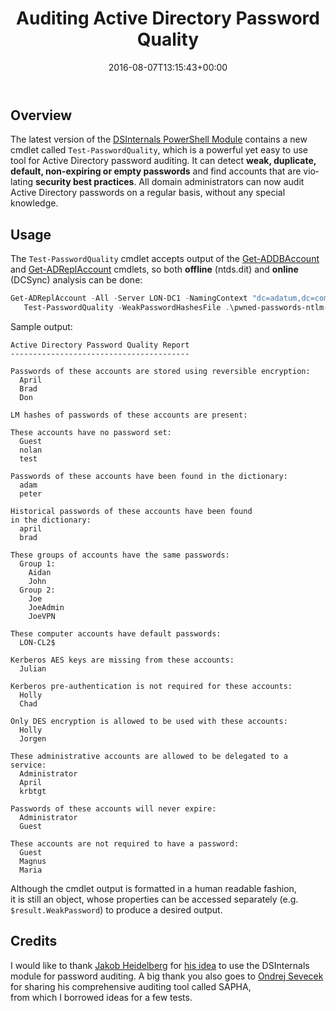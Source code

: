 ﻿---
ref: auditing-active-directory-password-quality
title: Auditing Active Directory Password Quality
date: 2016-08-07T13:15:43+00:00
layout: post
lang: en
image: /assets/images/HIBP.png
permalink: /en/auditing-active-directory-password-quality/
tags:
    - 'Active Directory'
    - PowerShell
    - Security
---

## Overview

The latest version of&nbsp;the&nbsp;[DSInternals PowerShell Module](https://github.com/MichaelGrafnetter/DSInternals) contains a&nbsp;new cmdlet called `Test-PasswordQuality`, which&nbsp;is&nbsp;a&nbsp;powerful yet&nbsp;easy to&nbsp;use tool for&nbsp;Active Directory password auditing. It&nbsp;can detect **weak, duplicate, default, non-expiring or&nbsp;empty passwords** and&nbsp;find accounts that&nbsp;are violating **security best practices**. All domain administrators can now&nbsp;audit Active Directory passwords on a&nbsp;regular basis, without any special knowledge.

## Usage

The `Test-PasswordQuality` cmdlet accepts output of&nbsp;the&nbsp;[Get-ADDBAccount](/en/dumping-ntds-dit-files-using-powershell/) and&nbsp;[Get-ADReplAccount](/en/retrieving-active-directory-passwords-remotely/) cmdlets, so&nbsp;both **offline** (ntds.dit) and&nbsp;**online** (DCSync) analysis can be&nbsp;done:

```powershell
Get-ADReplAccount -All -Server LON-DC1 -NamingContext "dc=adatum,dc=com" |
   Test-PasswordQuality -WeakPasswordHashesFile .\pwned-passwords-ntlm-ordered-by-count.txt -IncludeDisabledAccounts
```

<!--more-->

Sample output:

```
Active Directory Password Quality Report
----------------------------------------

Passwords of these accounts are stored using reversible encryption:
  April
  Brad
  Don

LM hashes of passwords of these accounts are present:

These accounts have no password set:
  Guest
  nolan
  test

Passwords of these accounts have been found in the dictionary:
  adam
  peter

Historical passwords of these accounts have been found in the dictionary:
  april
  brad

These groups of accounts have the same passwords:
  Group 1:
    Aidan
    John
  Group 2:
    Joe
    JoeAdmin
    JoeVPN

These computer accounts have default passwords:
  LON-CL2$

Kerberos AES keys are missing from these accounts:
  Julian

Kerberos pre-authentication is not required for these accounts:
  Holly
  Chad

Only DES encryption is allowed to be used with these accounts:
  Holly
  Jorgen

These administrative accounts are allowed to be delegated to a service:
  Administrator
  April
  krbtgt

Passwords of these accounts will never expire:
  Administrator
  Guest

These accounts are not required to have a password:
  Guest
  Magnus
  Maria

```

Although the&nbsp;cmdlet output is&nbsp;formatted in&nbsp;a&nbsp;human readable fashion, it&nbsp;is&nbsp;still an&nbsp;object, whose properties can be&nbsp;accessed separately (e.g. `$result.WeakPassword`) to&nbsp;produce a&nbsp;desired output.

## Credits

I&nbsp;would like to&nbsp;thank [Jakob Heidelberg](https://twitter.com/jakobheidelberg) for&nbsp;[his idea](https://github.com/improsec/Get-bADpasswords) to&nbsp;use the&nbsp;DSInternals module for&nbsp;password auditing. A&nbsp;big thank you also goes to&nbsp;[Ondrej Sevecek](https://www.sevecek.com/EnglishPages/default.aspx) for&nbsp;sharing his&nbsp;comprehensive auditing tool called SAPHA, from&nbsp;which&nbsp;I&nbsp;borrowed ideas for&nbsp;a&nbsp;few tests.
